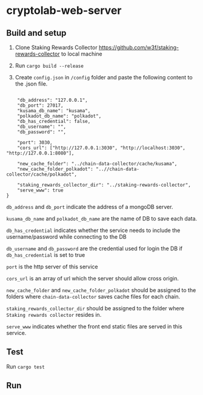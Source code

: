 # cryptolab-web-server

## Build and setup

1. Clone Staking Rewards Collector https://github.com/w3f/staking-rewards-collector to local machine

2. Run `cargo build --release`

3. Create ```config.json``` in ```/config``` folder
and paste the following content to the .json file.

```json=

    "db_address": "127.0.0.1",
    "db_port": 27017,
    "kusama_db_name": "kusama",
    "polkadot_db_name": "polkadot",
    "db_has_credential": false,
    "db_username": "",
    "db_password": "",

    "port": 3030,
    "cors_url": ["http://127.0.0.1:3030", "http://localhost:3030", "http://127.0.0.1:8080"],

    "new_cache_folder": "../chain-data-collector/cache/kusama",
    "new_cache_folder_polkadot": "..//chain-data-collector/cache/polkadot",

    "staking_rewards_collector_dir": "../staking-rewards-collector",
    "serve_www": true
}
```

`db_address` and `db_port` indicate the address of a mongoDB server.

`kusama_db_name` and `polkadot_db_name` are the name of DB to save each data.

`db_has_credential` indicates whether the service needs to include the username/password while connecting to the DB

`db_username` and `db_password` are the credential used for login the DB if `db_has_credential` is set to true

`port` is the http server of this service

`cors_url` is an array of url which the server should allow cross origin.

`new_cache_folder` and `new_cache_folder_polkadot` should be assigned to the folders where `chain-data-collector` saves cache files for each chain.

`staking_rewards_collector_dir` should be assigned to the folder where `Staking rewards collector` resides in.

`serve_www` indicates whether the front end static files are served in this service.

## Test

Run `cargo test`

## Run

